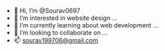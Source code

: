 - 👋 Hi, I’m @Sourav0697
- 👀 I’m interested in website design ...
- 🌱 I’m currently learning about web development ...
- 💞️ I’m looking to collaborate on ...
- 📫 sourav199706@gmail.com


<!---
Sourav0697/Sourav0697 is a ✨ special ✨ repository because its `README.md` (this file) appears on your GitHub profile.
You can click the Preview link to take a look at your changes.
--->
